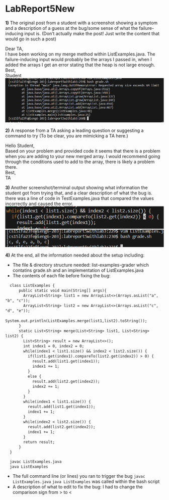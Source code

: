 # LabReport5New
**1)** The original post from a student with a screenshot showing a symptom and a description of a guess at the bug/some sense of what the failure-inducing input is. (Don’t actually make the post! Just write the content that would go in such a post)<br>

Dear TA,<br>
    I have been working on my merge method within ListExamples.java. The failure-inducing input would probably be the arrays I passed in, when I added the arrays I get an error stating that the heap is not large enough. <br>
    Best, <br>
    Student <br>
![Image](Lab5_2.png)<br>

**2)** A response from a TA asking a leading question or suggesting a command to try (To be clear, you are mimicking a TA here.)<br>

Hello Student,<br>
  Based on your problem and provided code it seems that there is a problem when you are adding to your new merged array. I would recommend going through the conditions used to add to the array, there is likely a problem there.<br>
   Best,<br>
   TA<br>
   
**3)** Another screenshot/terminal output showing what information the student got from trying that, and a clear description of what the bug is.<br>
there was a line of code in TestExamples.java that compared the values incorrectly and caused the error. <br>
![Image](Lab5_3.png)<br>
![Image](Lab5_1.png)<br>

**4)** At the end, all the information needed about the setup including:
- The file & directory structure needed: list-examples-grader which contatins grade.sh and an implementation of ListExamples.java
- The contents of each file before fixing the bug:
```
  class ListExamples {
      public static void main(String[] args){
        ArrayList<String> list1 = new ArrayList<>(Arrays.asList("a", "b", "c"));
        ArrayList<String> list2 = new ArrayList<>(Arrays.asList("c", "d", "e"));
        System.out.println(ListExamples.merge(list1,list2).toString());
      }
      static List<String> merge(List<String> list1, List<String> list2) {
        List<String> result = new ArrayList<>();
        int index1 = 0, index2 = 0;
        while(index1 < list1.size() && index2 < list2.size()) {
          if(list1.get(index1).compareTo(list2.get(index2)) > 0) {
            result.add(list1.get(index1));
            index1 += 1;
          }
          else {
            result.add(list2.get(index2));
            index2 += 1;
          }
        }
        while(index1 < list1.size()) {
          result.add(list1.get(index1));
          index1 += 1;
        }
        while(index2 < list2.size()) {
          result.add(list2.get(index2));
          index1 += 1;
        }
        return result;
      }
  }
``` 
  
```
  javac ListExamples.java
  java ListExamples
```

- The full command line (or lines) you ran to trigger the bug `javac ListExamples.java` `java ListExamples` was called within the bash script
- A description of what to edit to fix the bug: I had to change the comparison sign from > to < 
